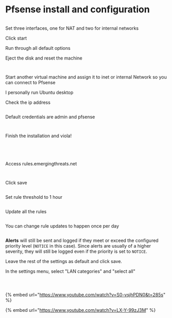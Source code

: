 # Pfsense install and configuration



<figure><img src="../.gitbook/assets/image (11) (1) (1).png" alt=""><figcaption></figcaption></figure>

Set three interfaces, one for NAT and two for internal networks

Click start

Run through all default options



Eject the disk and reset the machine

<figure><img src="../.gitbook/assets/image (12) (1) (1).png" alt=""><figcaption></figcaption></figure>



<figure><img src="../.gitbook/assets/image (13) (1) (1).png" alt=""><figcaption></figcaption></figure>



Start another virtual machine and assign it to inet or internal Network so you can connect to Pfsense

I personally run Ubuntu desktop



Check the ip address



<figure><img src="../.gitbook/assets/image (13) (1).png" alt=""><figcaption></figcaption></figure>

Default credentials are admin and pfsense

<figure><img src="../.gitbook/assets/image (14) (1).png" alt=""><figcaption></figcaption></figure>



<figure><img src="../.gitbook/assets/image (15).png" alt=""><figcaption></figcaption></figure>

Finish the installation and viola!



<figure><img src="../.gitbook/assets/image (16).png" alt=""><figcaption></figcaption></figure>

<figure><img src="../.gitbook/assets/image (17).png" alt=""><figcaption></figcaption></figure>

<figure><img src="../.gitbook/assets/image (14).png" alt=""><figcaption></figcaption></figure>



<figure><img src="../.gitbook/assets/image (1) (1).png" alt=""><figcaption></figcaption></figure>

Access rules.emergingthreats.net



<figure><img src="../.gitbook/assets/image (2) (1).png" alt=""><figcaption></figcaption></figure>

<figure><img src="../.gitbook/assets/image (3) (1).png" alt=""><figcaption></figcaption></figure>

Click save

<figure><img src="../.gitbook/assets/image (5) (1).png" alt=""><figcaption></figcaption></figure>

Set rule threshold to 1 hour



<figure><img src="../.gitbook/assets/image (6) (1).png" alt=""><figcaption></figcaption></figure>



Update all the rules



<figure><img src="../.gitbook/assets/image (7) (1).png" alt=""><figcaption></figcaption></figure>

You can change rule updates to happen once per day



<figure><img src="../.gitbook/assets/image (8) (1).png" alt=""><figcaption></figcaption></figure>

**Alerts** will still be sent and logged if they meet or exceed the configured priority level (`NOTICE` in this case). Since alerts are usually of a higher severity, they will still be logged even if the priority is set to `NOTICE`.



Leave the rest of the settings as default and click save.



In the settings menu, select "LAN categories" and "select all"



&#x20;

<figure><img src="../.gitbook/assets/image (10) (1).png" alt=""><figcaption></figcaption></figure>

<figure><img src="../.gitbook/assets/image (11) (1).png" alt=""><figcaption></figcaption></figure>

<figure><img src="../.gitbook/assets/image (12) (1).png" alt=""><figcaption></figcaption></figure>

{% embed url="https://www.youtube.com/watch?v=S0-vsjhPDN0&t=285s" %}

{% embed url="https://www.youtube.com/watch?v=LX-Y-99zJ3M" %}
